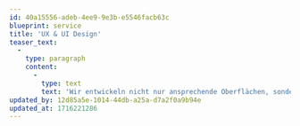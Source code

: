 ```yaml
---
id: 40a15556-adeb-4ee9-9e3b-e5546facb63c
blueprint: service
title: 'UX & UI Design'
teaser_text:
  -
    type: paragraph
    content:
      -
        type: text
        text: 'Wir entwickeln nicht nur ansprechende Oberflächen, sondern schaffen intuitive und benutzerfreundliche Erlebnisse. Durch eine durchdachte gestalterische Konzeption und kreatives Design sorgen wir dafür, dass Dein digitales Produkt sowohl funktional als auch ästhetisch überzeugt.'
updated_by: 12d85a5e-1014-44db-a25a-d7a2f0a9b94e
updated_at: 1716221286
---
```


